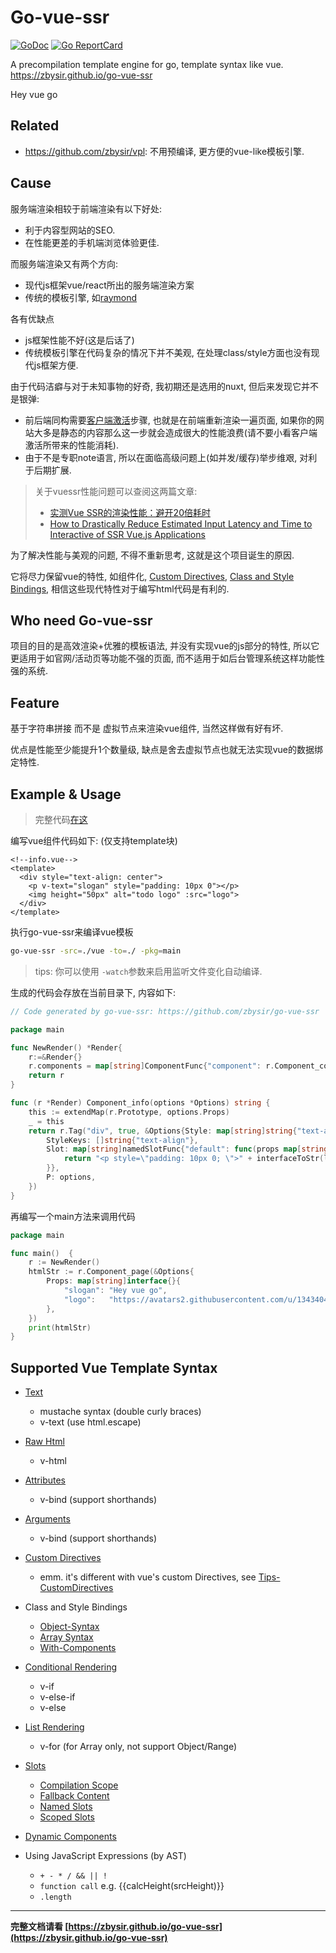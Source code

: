 # Go-vue-ssr
[![GoDoc](https://godoc.org/github.com/zbysir/go-vue-ssr?status.svg)](https://godoc.org/github.com/zbysir/go-vue-ssr)
[![Go ReportCard](https://goreportcard.com/badge/github.com/zbysir/go-vue-ssr)](https://goreportcard.com/report/github.com/zbysir/go-vue-ssr)

A precompilation template engine for go, template syntax like vue. https://zbysir.github.io/go-vue-ssr

Hey vue go
## Related
- https://github.com/zbysir/vpl: 不用预编译, 更方便的vue-like模板引擎.

## Cause
服务端渲染相较于前端渲染有以下好处:
- 利于内容型网站的SEO.
- 在性能更差的手机端浏览体验更佳.

而服务端渲染又有两个方向:
- 现代js框架vue/react所出的服务端渲染方案
- 传统的模板引擎, 如[raymond](https://github.com/aymerick/raymond)

各有优缺点
- js框架性能不好(这是后话了)
- 传统模板引擎在代码复杂的情况下并不美观, 在处理class/style方面也没有现代js框架方便.

由于代码洁癖与对于未知事物的好奇, 我初期还是选用的nuxt, 但后来发现它并不是银弹:
- 前后端同构需要[客户端激活](https://ssr.vuejs.org/zh/guide/hydration.html)步骤, 也就是在前端重新渲染一遍页面, 如果你的网站大多是静态的内容那么这一步就会造成很大的性能浪费(请不要小看客户端激活所带来的性能消耗).
- 由于不是专职note语言, 所以在面临高级问题上(如并发/缓存)举步维艰, 对利于后期扩展.

> 关于vuessr性能问题可以查阅这两篇文章:
> - [实测Vue SSR的渲染性能：避开20倍耗时](https://mp.weixin.qq.com/s?__biz=MzUxMzcxMzE5Ng==&mid=2247485601&amp;idx=1&amp;sn=97a45254a771d13789faed81316b465a&source=41#wechat_redirect)
> - [How to Drastically Reduce Estimated Input Latency and Time to Interactive of SSR Vue.js Applications](https://markus.oberlehner.net/blog/how-to-drastically-reduce-estimated-input-latency-and-time-to-interactive-of-ssr-vue-applications/)

为了解决性能与美观的问题, 不得不重新思考, 这就是这个项目诞生的原因.

它将尽力保留vue的特性, 如组件化, [Custom Directives](https://vuejs.org/v2/guide/custom-directive.html), [Class and Style Bindings](https://vuejs.org/v2/guide/class-and-style.html), 相信这些现代特性对于编写html代码是有利的.

## Who need Go-vue-ssr
项目的目的是高效渲染+优雅的模板语法, 并没有实现vue的js部分的特性,
所以它更适用于如官网/活动页等功能不强的页面, 而不适用于如后台管理系统这样功能性强的系统.

## Feature
基于字符串拼接 而不是 虚拟节点来渲染vue组件, 当然这样做有好有坏.

优点是性能至少能提升1个数量级, 缺点是舍去虚拟节点也就无法实现vue的数据绑定特性.

## Example & Usage
> 完整代码[在这](https://github.com/zbysir/go-vue-ssr/tree/master/example/helloworld)

编写vue组件代码如下: (仅支持template块)
```vue
<!--info.vue-->
<template>
  <div style="text-align: center">
    <p v-text="slogan" style="padding: 10px 0"></p>
    <img height="50px" alt="todo logo" :src="logo">
  </div>
</template>
```
执行go-vue-ssr来编译vue模板
```sh
go-vue-ssr -src=./vue -to=./ -pkg=main
```

> tips: 你可以使用 `-watch`参数来启用监听文件变化自动编译.

生成的代码会存放在当前目录下, 内容如下:
```go
// Code generated by go-vue-ssr: https://github.com/zbysir/go-vue-ssr

package main

func NewRender() *Render{
    r:=&Render{}
    r.components = map[string]ComponentFunc{"component": r.Component_component,"info": r.Component_info,"slot": r.Component_slot,}
    return r
}

func (r *Render) Component_info(options *Options) string {
	this := extendMap(r.Prototype, options.Props)
	_ = this
	return r.Tag("div", true, &Options{Style: map[string]string{"text-align": "center"},
		StyleKeys: []string{"text-align"},
		Slot: map[string]namedSlotFunc{"default": func(props map[string]interface{}) string {
			return "<p style=\"padding: 10px 0; \">" + interfaceToStr(lookInterface(this, "slogan"), true) + "</p><img" + mixinAttr(nil, map[string]string{"alt": "todo logo", "height": "50px"}, map[string]interface{}{"src": lookInterface(this, "logo")}) + "></img>"
		}},
		P: options,
	})
}
```

再编写一个main方法来调用代码
```go
package main

func main()  {
    r := NewRender()
    htmlStr := r.Component_page(&Options{
    	Props: map[string]interface{}{
    		"slogan": "Hey vue go",
    		"logo":   "https://avatars2.githubusercontent.com/u/13434040?s=88&v=4",
    	},
    })
    print(htmlStr)
}
```

## Supported Vue Template Syntax
- [Text](https://vuejs.org/v2/guide/syntax.html#Text)
  - mustache syntax (double curly braces)
  - v-text (use html.escape)
- [Raw Html](https://vuejs.org/v2/guide/syntax.html#Raw-HTML)
  - v-html
- [Attributes](https://vuejs.org/v2/guide/syntax.html#Attributes)
  - v-bind (support shorthands)
- [Arguments](https://vuejs.org/v2/guide/syntax.html#Attributes)
  - v-bind (support shorthands)
- [Custom Directives](https://vuejs.org/v2/guide/custom-directive.html)
  - emm. it's different with vue's custom Directives, see [Tips-CustomDirectives](docs/tips.md#customdirectives)
- Class and Style Bindings
  - [Object-Syntax](https://vuejs.org/v2/guide/class-and-style.html#Object-Syntax)
  - [Array Syntax](https://vuejs.org/v2/guide/class-and-style.html#Array-Syntax)
  - [With-Components](https://vuejs.org/v2/guide/class-and-style.html#With-Components)
- [Conditional Rendering](https://vuejs.org/v2/guide/conditional.html)
  - v-if
  - v-else-if
  - v-else
- [List Rendering](https://vuejs.org/v2/guide/list.html)
  - v-for (for Array only, not support Object/Range)
- [Slots](https://vuejs.org/v2/guide/components-slots.html)
  - [Compilation Scope](https://vuejs.org/v2/guide/components-slots.html#Compilation-Scope)
  - [Fallback Content](https://vuejs.org/v2/guide/components-slots.html#Fallback-Content)
  - [Named Slots](https://vuejs.org/v2/guide/components-slots.html#Named-Slots)
  - [Scoped Slots](https://vuejs.org/v2/guide/components-slots.html#Scoped-Slots)
- [Dynamic Components](https://vuejs.org/v2/guide/components-dynamic-async.html)

- Using JavaScript Expressions (by AST)
  - `+ - * / && || !`
  - `function call` e.g. {{calcHeight(srcHeight)}}
  - `.length`

------

**完整文档请看 [https://zbysir.github.io/go-vue-ssr](https://zbysir.github.io/go-vue-ssr)**
